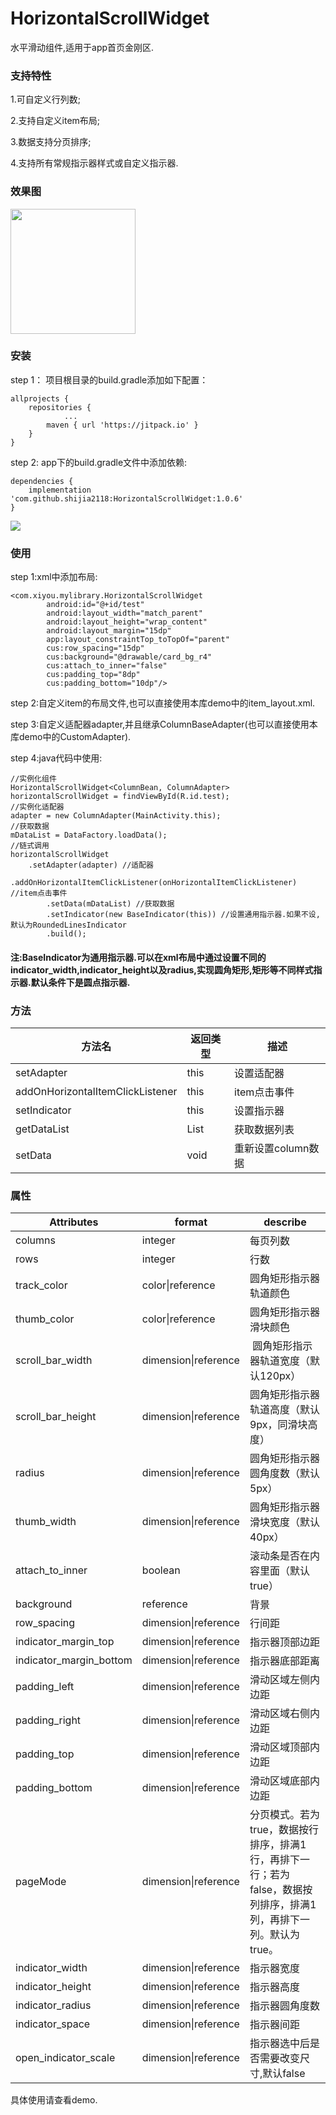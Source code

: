 # HorizontalScrollWidget
水平滑动组件,适用于app首页金刚区.

### 支持特性
1.可自定义行列数;

2.支持自定义item布局;

3.数据支持分页排序;

4.支持所有常规指示器样式或自定义指示器.

### 效果图
<img src="https://github.com/shijia2118/images/blob/main/1642304605488.gif" width="200px">

### 安装
step 1： 项目根目录的build.gradle添加如下配置：
```
allprojects {
    repositories {
			...
        maven { url 'https://jitpack.io' }
    }
}
```
step 2: app下的build.gradle文件中添加依赖:
```
dependencies {
	implementation 'com.github.shijia2118:HorizontalScrollWidget:1.0.6'
}
```

[![](https://jitpack.io/v/shijia2118/HorizontalScrollWidget.svg)](https://jitpack.io/#shijia2118/HorizontalScrollWidget)

### 使用
step 1:xml中添加布局:
```
<com.xiyou.mylibrary.HorizontalScrollWidget
        android:id="@+id/test"
        android:layout_width="match_parent"
        android:layout_height="wrap_content"
        android:layout_margin="15dp"
        app:layout_constraintTop_toTopOf="parent"
        cus:row_spacing="15dp"
        cus:background="@drawable/card_bg_r4"
        cus:attach_to_inner="false"
        cus:padding_top="8dp"
        cus:padding_bottom="10dp"/>
```
step 2:自定义item的布局文件,也可以直接使用本库demo中的item_layout.xml.

step 3:自定义适配器adapter,并且继承ColumnBaseAdapter(也可以直接使用本库demo中的CustomAdapter).

step 4:java代码中使用:

```
//实例化组件
HorizontalScrollWidget<ColumnBean, ColumnAdapter> horizontalScrollWidget = findViewById(R.id.test);
//实例化适配器
adapter = new ColumnAdapter(MainActivity.this);
//获取数据
mDataList = DataFactory.loadData();
//链式调用
horizontalScrollWidget
	.setAdapter(adapter) //适配器
        .addOnHorizontalItemClickListener(onHorizontalItemClickListener) //item点击事件
        .setData(mDataList) //获取数据
        .setIndicator(new BaseIndicator(this)) //设置通用指示器.如果不设,默认为RoundedLinesIndicator
        .build();
```
#### 注:BaseIndicator为通用指示器.可以在xml布局中通过设置不同的indicator_width,indicator_height以及radius,实现圆角矩形,矩形等不同样式指示器.默认条件下是圆点指示器.
### 方法
| 方法名                              | 返回类型    | 描述           |
|----------------------------------|---------|--------------|
| setAdapter                       | this    | 设置适配器        |
| addOnHorizontalItemClickListener | this    | item点击事件     |
| setIndicator			   | this    | 设置指示器      |
| getDataList                      | List<T> | 获取数据列表       |
| setData<T>                       | void    | 重新设置column数据 |

### 属性
| Attributes                | format               | describe                                                         |
|---------------------------|----------------------|------------------------------------------------------------------|
| columns                   | integer              | 每页列数                                                             |
| rows                      | integer              | 行数                                                               |
| track\_color              | color\|reference     | 圆角矩形指示器轨道颜色                                                      |
| thumb\_color              | color\|reference     | 圆角矩形指示器滑块颜色                                                      |
| scroll\_bar\_width        | dimension\|reference |  圆角矩形指示器轨道宽度（默认120px）                                       |
| scroll\_bar\_height       | dimension\|reference | 圆角矩形指示器轨道高度（默认9px，同滑块高度）                                         |
| radius                    | dimension\|reference | 圆角矩形指示器圆角度数（默认5px）                                               |
| thumb\_width              | dimension\|reference | 圆角矩形指示器滑块宽度（默认40px）                                              |
| attach\_to\_inner         | boolean              | 滚动条是否在内容里面（默认true）                                               |
| background                | reference            | 背景                                                               |
| row\_spacing              | dimension\|reference | 行间距                                                              |
| indicator\_margin\_top    | dimension\|reference | 指示器顶部边距                                                          |
| indicator\_margin\_bottom | dimension\|reference | 指示器底部距离                                                          |
| padding\_left             | dimension\|reference | 滑动区域左侧内边距                                                        |
| padding\_right            | dimension\|reference | 滑动区域右侧内边距                                                        |
| padding\_top              | dimension\|reference | 滑动区域顶部内边距                                                        |
| padding\_bottom           | dimension\|reference | 滑动区域底部内边距                                                        |
| pageMode                  | dimension\|reference | 分页模式。若为true，数据按行排序，排满1行，再排下一行；若为false，数据按列排序，排满1列，再排下一列。默认为true。 |
| indicator_width           | dimension\|reference | 指示器宽度|
| indicator_height          | dimension\|reference | 指示器高度|
| indicator_radius          | dimension\|reference | 指示器圆角度数|
| indicator_space           | dimension\|reference | 指示器间距|
| open_indicator_scale           | dimension\|reference | 指示器选中后是否需要改变尺寸,默认false|

具体使用请查看demo.


  
